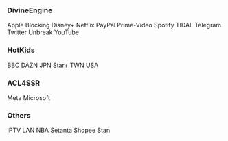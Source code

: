 ### DivineEngine
Apple Blocking Disney+ Netflix PayPal Prime-Video Spotify TIDAL Telegram Twitter Unbreak YouTube
### HotKids
BBC DAZN JPN Star+ TWN USA
### ACL4SSR
Meta Microsoft
### Others
IPTV LAN NBA Setanta Shopee Stan
